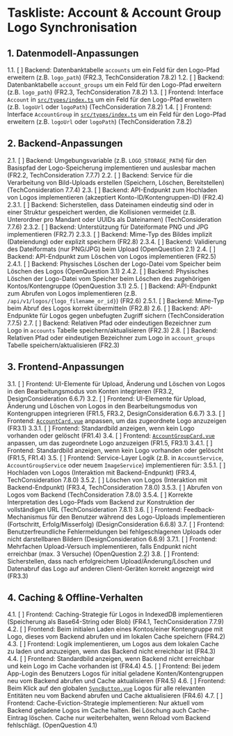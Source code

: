 # Taskliste: Account & Account Group Logo Synchronisation

## 1. Datenmodell-Anpassungen

1.1. [ ] Backend: Datenbanktabelle `accounts` um ein Feld für den Logo-Pfad erweitern (z.B. `logo_path`) (FR2.3, TechConsideration 7.8.2)
1.2. [ ] Backend: Datenbanktabelle `account_groups` um ein Feld für den Logo-Pfad erweitern (z.B. `logo_path`) (FR2.3, TechConsideration 7.8.2)
1.3. [ ] Frontend: Interface `Account` in [`src/types/index.ts`](src/types/index.ts:1) um ein Feld für den Logo-Pfad erweitern (z.B. `logoUrl` oder `logoPath`) (TechConsideration 7.8.2)
1.4. [ ] Frontend: Interface `AccountGroup` in [`src/types/index.ts`](src/types/index.ts:1) um ein Feld für den Logo-Pfad erweitern (z.B. `logoUrl` oder `logoPath`) (TechConsideration 7.8.2)

## 2. Backend-Anpassungen

2.1. [ ] Backend: Umgebungsvariable (z.B. `LOGO_STORAGE_PATH`) für den Basispfad der Logo-Speicherung implementieren und auslesbar machen (FR2.2, TechConsideration 7.7.7)
2.2. [ ] Backend: Service für die Verarbeitung von Bild-Uploads erstellen (Speichern, Löschen, Bereitstellen) (TechConsideration 7.7.4)
2.3. [ ] Backend: API-Endpunkt zum Hochladen von Logos implementieren (akzeptiert Konto-ID/Kontengruppen-ID) (FR2.4)
    2.3.1. [ ] Backend: Sicherstellen, dass Dateinamen eindeutig sind oder in einer Struktur gespeichert werden, die Kollisionen vermeidet (z.B. Unterordner pro Mandant oder UUIDs als Dateinamen) (TechConsideration 7.7.6)
    2.3.2. [ ] Backend: Unterstützung für Dateiformate PNG und JPG implementieren (FR2.7)
    2.3.3. [ ] Backend: Mime-Typ des Bildes implizit (Dateiendung) oder explizit speichern (FR2.8)
    2.3.4. [ ] Backend: Validierung des Dateiformats (nur PNG/JPG) beim Upload (OpenQuestion 2.1)
2.4. [ ] Backend: API-Endpunkt zum Löschen von Logos implementieren (FR2.5)
    2.4.1. [ ] Backend: Physisches Löschen der Logo-Datei vom Speicher beim Löschen des Logos (OpenQuestion 3.1)
    2.4.2. [ ] Backend: Physisches Löschen der Logo-Datei vom Speicher beim Löschen des zugehörigen Kontos/Kontengruppe (OpenQuestion 3.1)
2.5. [ ] Backend: API-Endpunkt zum Abrufen von Logos implementieren (z.B. `/api/v1/logos/{logo_filename_or_id}`) (FR2.6)
    2.5.1. [ ] Backend: Mime-Typ beim Abruf des Logos korrekt übermitteln (FR2.8)
2.6. [ ] Backend: API-Endpunkte für Logos gegen unbefugten Zugriff sichern (TechConsideration 7.7.5)
2.7. [ ] Backend: Relativen Pfad oder eindeutigen Bezeichner zum Logo in `accounts` Tabelle speichern/aktualisieren (FR2.3)
2.8. [ ] Backend: Relativen Pfad oder eindeutigen Bezeichner zum Logo in `account_groups` Tabelle speichern/aktualisieren (FR2.3)

## 3. Frontend-Anpassungen

3.1. [ ] Frontend: UI-Elemente für Upload, Änderung und Löschen von Logos in den Bearbeitungsmodus von Konten integrieren (FR3.2, DesignConsideration 6.6.7)
3.2. [ ] Frontend: UI-Elemente für Upload, Änderung und Löschen von Logos in den Bearbeitungsmodus von Kontengruppen integrieren (FR1.5, FR3.2, DesignConsideration 6.6.7)
3.3. [ ] Frontend: [`AccountCard.vue`](src/components/account/AccountCard.vue:1) anpassen, um das zugeordnete Logo anzuzeigen (FR3.1)
    3.3.1. [ ] Frontend: Standardbild anzeigen, wenn kein Logo vorhanden oder gelöscht (FR1.4)
3.4. [ ] Frontend: [`AccountGroupCard.vue`](src/components/account/AccountGroupCard.vue:1) anpassen, um das zugeordnete Logo anzuzeigen (FR1.5, FR3.1)
    3.4.1. [ ] Frontend: Standardbild anzeigen, wenn kein Logo vorhanden oder gelöscht (FR1.5, FR1.4)
3.5. [ ] Frontend: Service-Layer Logik (z.B. in `AccountService`, `AccountGroupService` oder neuem `ImageService`) implementieren für:
    3.5.1. [ ] Hochladen von Logos (Interaktion mit Backend-Endpunkt) (FR3.4, TechConsideration 7.8.0)
    3.5.2. [ ] Löschen von Logos (Interaktion mit Backend-Endpunkt) (FR3.4, TechConsideration 7.8.0)
    3.5.3. [ ] Abrufen von Logos vom Backend (TechConsideration 7.8.0)
    3.5.4. [ ] Korrekte Interpretation des Logo-Pfads vom Backend zur Konstruktion der vollständigen URL (TechConsideration 7.8.1)
3.6. [ ] Frontend: Feedback-Mechanismus für den Benutzer während des Logo-Uploads implementieren (Fortschritt, Erfolg/Misserfolg) (DesignConsideration 6.6.8)
3.7. [ ] Frontend: Benutzerfreundliche Fehlermeldungen bei fehlgeschlagenen Uploads oder nicht darstellbaren Bildern (DesignConsideration 6.6.9)
    3.7.1. [ ] Frontend: Mehrfachen Upload-Versuch implementieren, falls Endpunkt nicht erreichbar (max. 3 Versuche) (OpenQuestion 2.2)
3.8. [ ] Frontend: Sicherstellen, dass nach erfolgreichem Upload/Änderung/Löschen und Datenabruf das Logo auf anderen Client-Geräten korrekt angezeigt wird (FR3.3)

## 4. Caching & Offline-Verhalten

4.1. [ ] Frontend: Caching-Strategie für Logos in IndexedDB implementieren (Speicherung als Base64-String oder Blob) (FR4.1, TechConsideration 7.7.9)
4.2. [ ] Frontend: Beim initialen Laden eines Kontos/einer Kontengruppe mit Logo, dieses vom Backend abrufen und im lokalen Cache speichern (FR4.2)
4.3. [ ] Frontend: Logik implementieren, um Logos aus dem lokalen Cache zu laden und anzuzeigen, wenn das Backend nicht erreichbar ist (FR4.3)
4.4. [ ] Frontend: Standardbild anzeigen, wenn Backend nicht erreichbar und kein Logo im Cache vorhanden ist (FR4.4)
4.5. [ ] Frontend: Bei jedem App-Login des Benutzers Logos für initial geladene Konten/Kontengruppen neu vom Backend abrufen und Cache aktualisieren (FR4.5)
4.6. [ ] Frontend: Beim Klick auf den globalen [`SyncButton.vue`](src/components/ui/SyncButton.vue:1) Logos für alle relevanten Entitäten neu vom Backend abrufen und Cache aktualisieren (FR4.6)
4.7. [ ] Frontend: Cache-Eviction-Strategie implementieren: Nur aktuell vom Backend geladene Logos im Cache halten. Bei Löschung auch Cache-Eintrag löschen. Cache nur weiterbehalten, wenn Reload vom Backend fehlschlägt. (OpenQuestion 4.1)
